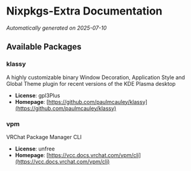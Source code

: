 # Nixpkgs-Extra Documentation

*Automatically generated on 2025-07-10*

## Available Packages

### klassy

A highly customizable binary Window Decoration, Application Style and Global Theme plugin for recent versions of the KDE Plasma desktop

- **License**: gpl3Plus
- **Homepage**: [https://github.com/paulmcauley/klassy](https://github.com/paulmcauley/klassy)

### vpm

VRChat Package Manager CLI

- **License**: unfree
- **Homepage**: [https://vcc.docs.vrchat.com/vpm/cli](https://vcc.docs.vrchat.com/vpm/cli)

